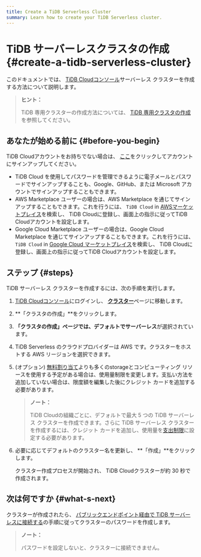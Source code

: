 ```yaml
---
title: Create a TiDB Serverless Cluster
summary: Learn how to create your TiDB Serverless cluster.
---
```


# TiDB サーバーレスクラスタの作成 {#create-a-tidb-serverless-cluster}

このドキュメントでは、 [TiDB Cloudコンソール](https://tidbcloud.com/)サーバーレス クラスターを作成する方法について説明します。

> **ヒント：**
>
> TiDB 専用クラスターの作成方法については、 [TiDB 専用クラスタの作成](/tidb-cloud/create-tidb-cluster.md)を参照してください。

## あなたが始める前に {#before-you-begin}

TiDB Cloudアカウントをお持ちでない場合は、 [ここ](https://tidbcloud.com/signup)をクリックしてアカウントにサインアップしてください。

-   TiDB Cloud を使用してパスワードを管理できるように電子メールとパスワードでサインアップすることも、Google、GitHub、または Microsoft アカウントでサインアップすることもできます。
-   AWS Marketplace ユーザーの場合は、AWS Marketplace を通じてサインアップすることもできます。これを行うには、 `TiDB Cloud` in [AWSマーケットプレイス](https://aws.amazon.com/marketplace)を検索し、 TiDB Cloudに登録し、画面上の指示に従ってTiDB Cloudアカウントを設定します。
-   Google Cloud Marketplace ユーザーの場合は、Google Cloud Marketplace を通じてサインアップすることもできます。これを行うには、 `TiDB Cloud` in [Google Cloud マーケットプレイス](https://console.cloud.google.com/marketplace)を検索し、 TiDB Cloudに登録し、画面上の指示に従ってTiDB Cloudアカウントを設定します。

## ステップ {#steps}

TiDB サーバーレス クラスターを作成するには、次の手順を実行します。

1.  [TiDB Cloudコンソール](https://tidbcloud.com/)にログインし、 [**クラスター**](https://tidbcloud.com/console/clusters)ページに移動します。

2.  **「クラスタの作成」**をクリックします。

3.  **「クラスタの作成」**ページでは、デフォルトで**サーバーレス**が選択されています。

4.  TiDB Serverless のクラウドプロバイダーは AWS です。クラスターをホストする AWS リージョンを選択できます。

5.  (オプション) [無料割り当て](/tidb-cloud/select-cluster-tier.md#usage-quota)よりも多くのstorageとコンピューティング リソースを使用する予定がある場合は、使用量制限を変更します。支払い方法を追加していない場合は、限度額を編集した後にクレジット カードを追加する必要があります。

    > **ノート：**
    >
    > TiDB Cloudの組織ごとに、デフォルトで最大 5 つの TiDB サーバーレス クラスターを作成できます。さらに TiDB サーバーレス クラスターを作成するには、クレジット カードを追加し、使用量を[支出制限](/tidb-cloud/tidb-cloud-glossary.md#spending-limit)に設定する必要があります。

6.  必要に応じてデフォルトのクラスター名を更新し、 **「作成」**をクリックします。

    クラスター作成プロセスが開始され、 TiDB Cloudクラスターが約 30 秒で作成されます。

## 次は何ですか {#what-s-next}

クラスターが作成されたら、 [パブリックエンドポイント経由で TiDB サーバーレスに接続する](/tidb-cloud/connect-via-standard-connection-serverless.md)の手順に従ってクラスターのパスワードを作成します。

> **ノート：**
>
> パスワードを設定しないと、クラスターに接続できません。

